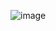 ![image](https://github.com/ilrexho2011/Project-EULER-Possible-Solutions-Problems-101_to_200/assets/61479363/c5638de8-75c2-4a2a-9841-1a77cb1e8552)

